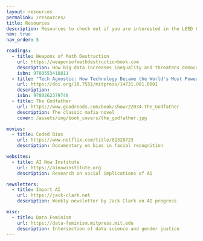 ```yaml
---
layout: resources
permalink: /resources/
title: Resources
description: Resources to check out if you are interested in the LEED Lab's work.
nav: true
nav_order: 5

readings:
  - title: Weapons of Math Destruction
    url: https://weaponsofmathdestructionbook.com
    description: How big data increases inequality and threatens democracy
    isbn: 9780553418811
  - title: "Tech Agnostic: How Technology Became the World's Most Powerful Religion, and Why it Desperately Needs a Reformation"
    url: https://doi.org/10.7551/mitpress/14731.001.0001
    description:
    isbn: 9780262379748
  - title: The Godfather
    url: https://www.goodreads.com/book/show/22034.The_Godfather
    description: The classic mafia novel
    cover: /assets/img/book_covers/the_godfather.jpg

movies:
  - title: Coded Bias
    url: https://www.netflix.com/title/81328723
    description: Documentary on bias in facial recognition

websites:
  - title: AI Now Institute
    url: https://ainowinstitute.org
    description: Research on social implications of AI

newsletters:
  - title: Import AI
    url: https://jack-clark.net
    description: Weekly newsletter by Jack Clark on AI progress

misc:
  - title: Data Feminism
    url: https://data-feminism.mitpress.mit.edu
    description: Intersection of data science and gender justice
---
```

